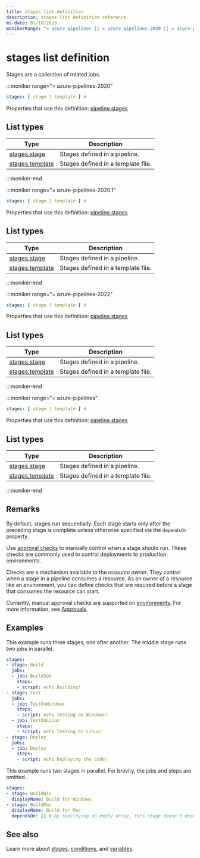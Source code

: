 ```yaml
---
title: stages list definition
description: stages list definition reference.
ms.date: 01/18/2023
monikerRange: "= azure-pipelines || = azure-pipelines-2020 || = azure-pipelines-2020.1 || = azure-pipelines-2022"
---
```


# stages list definition


Stages are a collection of related jobs. 


:::moniker range="= azure-pipelines-2020"

<!-- :::api-definition signature="stages[stage]" version="azure-pipelines-2020"::: -->

```yaml
stages: [ stage | template ] # 
```


Properties that use this definition: [pipeline.stages](pipeline.md)

## List types

| Type     | Description |
|----------|-------------|
| [stages.stage](stages-stage.md) | Stages defined in a pipeline. |
| [stages.template](stages-template.md) | Stages defined in a template file. |

<!-- :::api-definition-end::: -->

:::moniker-end

:::moniker range="= azure-pipelines-2020.1"

<!-- :::api-definition signature="stages[stage]" version="azure-pipelines-2020.1"::: -->

```yaml
stages: [ stage | template ] # 
```


Properties that use this definition: [pipeline.stages](pipeline.md)

## List types

| Type     | Description |
|----------|-------------|
| [stages.stage](stages-stage.md) | Stages defined in a pipeline. |
| [stages.template](stages-template.md) | Stages defined in a template file. |

<!-- :::api-definition-end::: -->

:::moniker-end

:::moniker range="= azure-pipelines-2022"

<!-- :::api-definition signature="stages[stage]" version="azure-pipelines-2022"::: -->

```yaml
stages: [ stage | template ] # 
```


Properties that use this definition: [pipeline.stages](pipeline.md)

## List types

| Type     | Description |
|----------|-------------|
| [stages.stage](stages-stage.md) | Stages defined in a pipeline. |
| [stages.template](stages-template.md) | Stages defined in a template file. |

<!-- :::api-definition-end::: -->

:::moniker-end

:::moniker range="= azure-pipelines"

<!-- :::api-definition signature="stages[stage]" version="azure-pipelines"::: -->

```yaml
stages: [ stage | template ] # 
```


Properties that use this definition: [pipeline.stages](pipeline.md)

## List types

| Type     | Description |
|----------|-------------|
| [stages.stage](stages-stage.md) | Stages defined in a pipeline. |
| [stages.template](stages-template.md) | Stages defined in a template file. |

<!-- :::api-definition-end::: -->

:::moniker-end


## Remarks

By default, stages run sequentially. Each stage starts only after the preceding stage is complete unless otherwise specified via the `dependsOn` property.

Use [approval checks](/azure/devops/pipelines/process/approvals) to manually control when a stage should run.
These checks are commonly used to control deployments to production environments.

Checks are a mechanism available to the *resource owner*.
They control when a stage in a pipeline consumes a resource.
As an owner of a resource like an environment, you can define checks that are required before a stage that consumes the resource can start.

Currently, manual approval checks are supported on [environments](/azure/devops/pipelines/process/environments).
For more information, see [Approvals](/azure/devops/pipelines/process/approvals).


## Examples

This example runs three stages, one after another.
The middle stage runs two jobs in parallel.

```yaml
stages:
- stage: Build
  jobs:
  - job: BuildJob
    steps:
    - script: echo Building!
- stage: Test
  jobs:
  - job: TestOnWindows
    steps:
    - script: echo Testing on Windows!
  - job: TestOnLinux
    steps:
    - script: echo Testing on Linux!
- stage: Deploy
  jobs:
  - job: Deploy
    steps:
    - script: echo Deploying the code!
```

This example runs two stages in parallel.
For brevity, the jobs and steps are omitted.

```yaml
stages:
- stage: BuildWin
  displayName: Build for Windows
- stage: BuildMac
  displayName: Build for Mac
  dependsOn: [] # by specifying an empty array, this stage doesn't depend on the stage before it
```


## See also

Learn more about [stages](/azure/devops/pipelines/process/stages), [conditions](/azure/devops/pipelines/process/conditions), and [variables](/azure/devops/pipelines/process/variables).



